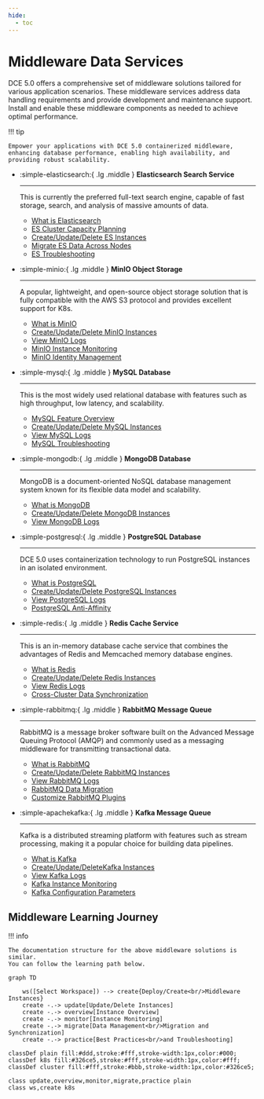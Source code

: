 ```yaml
---
hide:
  - toc
---
```


# Middleware Data Services

DCE 5.0 offers a comprehensive set of middleware solutions tailored for various application scenarios.
These middleware services address data handling requirements and provide development and maintenance support.
Install and enable these middleware components as needed to achieve optimal performance.

!!! tip

    Empower your applications with DCE 5.0 containerized middleware,
    enhancing database performance, enabling high availability, and providing robust scalability.

<div class="grid cards" markdown>

- :simple-elasticsearch:{ .lg .middle } __Elasticsearch Search Service__

    ---

    This is currently the preferred full-text search engine, capable of fast storage, search, and analysis of massive amounts of data.

    - [What is Elasticsearch](./elasticsearch/intro/index.md)
    - [ES Cluster Capacity Planning](./elasticsearch/user-guide/cluster-capacity-plan.md)
    - [Create/Update/Delete ES Instances](./elasticsearch/user-guide/create.md)
    - [Migrate ES Data Across Nodes](./elasticsearch/user-guide/migrate-es.md)
    - [ES Troubleshooting](./elasticsearch/faq/common-question-es.md)

- :simple-minio:{ .lg .middle } __MinIO Object Storage__

    ---

    A popular, lightweight, and open-source object storage solution that is fully compatible with the AWS S3 protocol and provides excellent support for K8s.

    - [What is MinIO](./minio/intro/index.md)
    - [Create/Update/Delete MinIO Instances](./minio/user-guide/create.md)
    - [View MinIO Logs](./minio/user-guide/logs.md)
    - [MinIO Instance Monitoring](./minio/user-guide/insight.md)
    - [MinIO Identity Management](./minio/user-guide/user-management.md)

</div>

<div class="grid cards" markdown>

- :simple-mysql:{ .lg .middle } __MySQL Database__

    ---

    This is the most widely used relational database with features such as high throughput, low latency, and scalability.

    - [MySQL Feature Overview](./mysql/intro/features.md)
    - [Create/Update/Delete MySQL Instances](./mysql/user-guide/create.md)
    - [View MySQL Logs](./mysql/user-guide/logs.md)
    - [MySQL Troubleshooting](./mysql/faq/quick-check.md)

- :simple-mongodb:{ .lg .middle } __MongoDB Database__

    ---

    MongoDB is a document-oriented NoSQL database management system known for its flexible data model and scalability.

    - [What is MongoDB](./mongodb/intro/index.md)
    - [Create/Update/Delete MongoDB Instances](./mongodb/user-guide/create.md)
    - [View MongoDB Logs](./mongodb/user-guide/logs.md)

</div>

<div class="grid cards" markdown>

- :simple-postgresql:{ .lg .middle } __PostgreSQL Database__

    ---

    DCE 5.0 uses containerization technology to run PostgreSQL instances in an isolated environment.

    - [What is PostgreSQL](./postgresql/intro/index.md)
    - [Create/Update/Delete PostgreSQL Instances](./postgresql/user-guide/create.md)
    - [View PostgreSQL Logs](./postgresql/user-guide/logs.md)
    - [PostgreSQL Anti-Affinity](./postgresql/user-guide/antiaffinity.md)

- :simple-redis:{ .lg .middle } __Redis Cache Service__

    ---

    This is an in-memory database cache service that combines the advantages of Redis and Memcached memory database engines.

    - [What is Redis](./redis/intro/index.md)
    - [Create/Update/Delete Redis Instances](./redis/user-guide/create.md)
    - [View Redis Logs](./redis/user-guide/logs.md)
    - [Cross-Cluster Data Synchronization](./redis/best-practice/index.md)

</div>

<div class="grid cards" markdown>

- :simple-rabbitmq:{ .lg .middle } __RabbitMQ Message Queue__

    ---

    RabbitMQ is a message broker software built on the Advanced Message Queuing Protocol (AMQP) and commonly used as a messaging middleware for transmitting transactional data.

    - [What is RabbitMQ](./rabbitmq/intro/index.md)
    - [Create/Update/Delete RabbitMQ Instances](./rabbitmq/user-guide/create.md)
    - [View RabbitMQ Logs](./rabbitmq/user-guide/logs.md)
    - [RabbitMQ Data Migration](./rabbitmq/user-guide/migrate.md)
    - [Customize RabbitMQ Plugins](./rabbitmq/faq/add-plugin.md)

- :simple-apachekafka:{ .lg .middle } __Kafka Message Queue__

    ---

    Kafka is a distributed streaming platform with features such as stream processing, making it a popular choice for building data pipelines.

    - [What is Kafka](./kafka/intro/index.md)
    - [Create/Update/DeleteKafka Instances](./kafka/user-guide/create.md)
    - [View Kafka Logs](./kafka/user-guide/logs.md)
    - [Kafka Instance Monitoring](./kafka/user-guide/insight.md)
    - [Kafka Configuration Parameters](./kafka/user-guide/config.md)

</div>

## Middleware Learning Journey

!!! info

    The documentation structure for the above middleware solutions is similar.
    You can follow the learning path below.

```mermaid
graph TD

    ws([Select Workspace]) --> create{Deploy/Create<br/>Middleware Instances}
    create -.-> update[Update/Delete Instances]
    create -.-> overview[Instance Overview]
    create -.-> monitor[Instance Monitoring]
    create -.-> migrate[Data Management<br/>Migration and Synchronization]
    create -.-> practice[Best Practices<br/>and Troubleshooting]

classDef plain fill:#ddd,stroke:#fff,stroke-width:1px,color:#000;
classDef k8s fill:#326ce5,stroke:#fff,stroke-width:1px,color:#fff;
classDef cluster fill:#fff,stroke:#bbb,stroke-width:1px,color:#326ce5;

class update,overview,monitor,migrate,practice plain
class ws,create k8s
```

